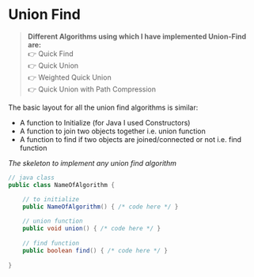 # Union Find

> **Different Algorithms using which I have implemented Union-Find are:**    
> 👉 Quick Find  
> 👉 Quick Union  
> 👉 Weighted Quick Union  
> 👉 Quick Union with Path Compression

The basic layout for all the union find algorithms is similar:

- A function to Initialize (for Java I used Constructors)
- A function to join two objects together i.e. union function
- A function to find if two objects are joined/connected or not i.e. find function

_The skeleton to implement any union find algorithm_

```java
// java class
public class NameOfAlgorithm {

    // to initialize
    public NameOfAlgorithm() { /* code here */ }
    
    // union function
    public void union() { /* code here */ }
    
    // find function
    public boolean find() { /* code here */ }
    
}
```
